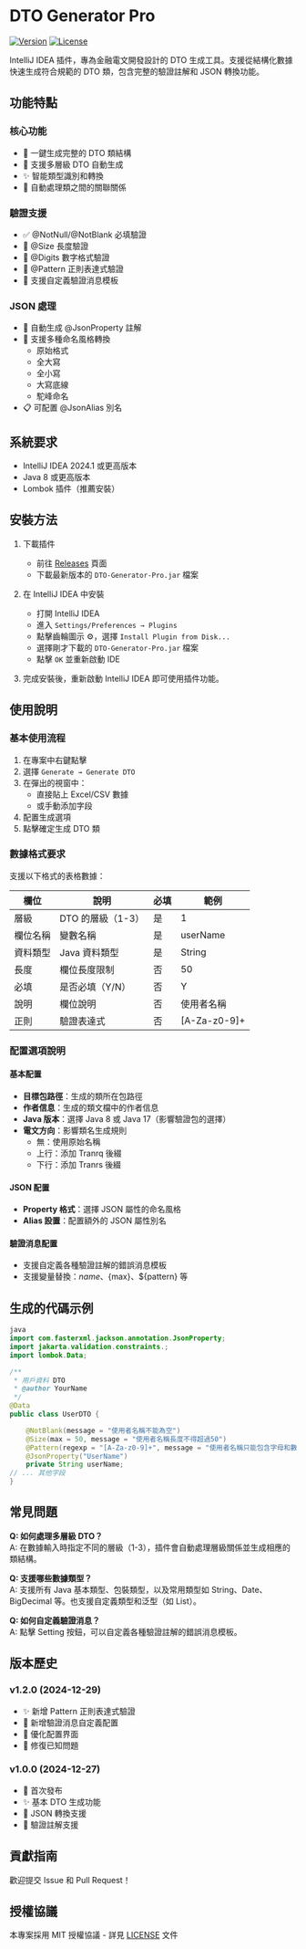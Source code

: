 # DTO Generator Pro

[![Version](https://img.shields.io/badge/version-1.2.0-blue.svg)](https://plugins.jetbrains.com/plugin/com.catchaybk.dto-generator-plugin)
[![License](https://img.shields.io/badge/license-MIT-green.svg)](LICENSE)

IntelliJ IDEA 插件，專為金融電文開發設計的 DTO 生成工具。支援從結構化數據快速生成符合規範的 DTO 類，包含完整的驗證註解和
JSON 轉換功能。

## 功能特點

### 核心功能

- 🚀 一鍵生成完整的 DTO 類結構
- 📝 支援多層級 DTO 自動生成
- ✨ 智能類型識別和轉換
- 🔄 自動處理類之間的關聯關係

### 驗證支援

- ✅ @NotNull/@NotBlank 必填驗證
- 📏 @Size 長度驗證
- 🔢 @Digits 數字格式驗證
- 🎯 @Pattern 正則表達式驗證
- 💬 支援自定義驗證消息模板

### JSON 處理

- 🔄 自動生成 @JsonProperty 註解
- 🎨 支援多種命名風格轉換
    - 原始格式
    - 全大寫
    - 全小寫
    - 大寫底線
    - 駝峰命名
- 📋 可配置 @JsonAlias 別名

## 系統要求

- IntelliJ IDEA 2024.1 或更高版本
- Java 8 或更高版本
- Lombok 插件（推薦安裝）

## 安裝方法

1. 下載插件
    - 前往 [Releases](插件的release網址) 頁面
    - 下載最新版本的 `DTO-Generator-Pro.jar` 檔案

2. 在 IntelliJ IDEA 中安裝
    - 打開 IntelliJ IDEA
    - 進入 `Settings/Preferences → Plugins`
    - 點擊齒輪圖示 ⚙️，選擇 `Install Plugin from Disk...`
    - 選擇剛才下載的 `DTO-Generator-Pro.jar` 檔案
    - 點擊 `OK` 並重新啟動 IDE

3. 完成安裝後，重新啟動 IntelliJ IDEA 即可使用插件功能。

## 使用說明

### 基本使用流程

1. 在專案中右鍵點擊
2. 選擇 `Generate → Generate DTO`
3. 在彈出的視窗中：
    - 直接貼上 Excel/CSV 數據
    - 或手動添加字段
4. 配置生成選項
5. 點擊確定生成 DTO 類

### 數據格式要求

支援以下格式的表格數據：

| 欄位   | 說明           | 必填 | 範例           |
|------|--------------|----|--------------|
| 層級   | DTO 的層級（1-3） | 是  | 1            |
| 欄位名稱 | 變數名稱         | 是  | userName     |
| 資料類型 | Java 資料類型    | 是  | String       |
| 長度   | 欄位長度限制       | 否  | 50           |
| 必填   | 是否必填（Y/N）    | 否  | Y            |
| 說明   | 欄位說明         | 否  | 使用者名稱        |
| 正則   | 驗證表達式        | 否  | [A-Za-z0-9]+ |

### 配置選項說明

#### 基本配置

- **目標包路徑**：生成的類所在包路徑
- **作者信息**：生成的類文檔中的作者信息
- **Java 版本**：選擇 Java 8 或 Java 17（影響驗證包的選擇）
- **電文方向**：影響類名生成規則
    - 無：使用原始名稱
    - 上行：添加 Tranrq 後綴
    - 下行：添加 Tranrs 後綴

#### JSON 配置

- **Property 格式**：選擇 JSON 屬性的命名風格
- **Alias 設置**：配置額外的 JSON 屬性別名

#### 驗證消息配置

- 支援自定義各種驗證註解的錯誤消息模板
- 支援變量替換：${name}、${max}、${pattern} 等

## 生成的代碼示例

```java
java
import com.fasterxml.jackson.annotation.JsonProperty;
import jakarta.validation.constraints.;
import lombok.Data;

/**
 * 用戶資料 DTO
 * @author YourName
 */
@Data
public class UserDTO {

    @NotBlank(message = "使用者名稱不能為空")
    @Size(max = 50, message = "使用者名稱長度不得超過50")
    @Pattern(regexp = "[A-Za-z0-9]+", message = "使用者名稱只能包含字母和數字")
    @JsonProperty("UserName")
    private String userName;
// ... 其他字段
}
```

## 常見問題

**Q: 如何處理多層級 DTO？**  
A: 在數據輸入時指定不同的層級（1-3），插件會自動處理層級關係並生成相應的類結構。

**Q: 支援哪些數據類型？**  
A: 支援所有 Java 基本類型、包裝類型，以及常用類型如 String、Date、BigDecimal 等。也支援自定義類型和泛型（如 List<String>）。

**Q: 如何自定義驗證消息？**  
A: 點擊 Setting 按鈕，可以自定義各種驗證註解的錯誤消息模板。

## 版本歷史

### v1.2.0 (2024-12-29)

- ✨ 新增 Pattern 正則表達式驗證
- 🎨 新增驗證消息自定義配置
- 🔧 優化配置界面
- 🐛 修復已知問題

### v1.0.0 (2024-12-27)

- 🎉 首次發布
- ✨ 基本 DTO 生成功能
- 🔄 JSON 轉換支援
- 📝 驗證註解支援

## 貢獻指南

歡迎提交 Issue 和 Pull Request！

## 授權協議

本專案採用 MIT 授權協議 - 詳見 [LICENSE](LICENSE) 文件